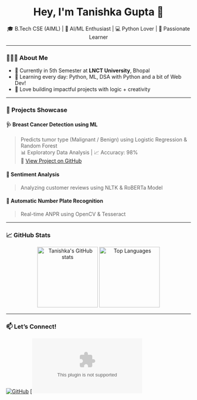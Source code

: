 <h1 align="center">Hey, I'm Tanishka Gupta 👋</h1>

<p align="center">
🎓 B.Tech CSE (AIML) | 🧠 AI/ML Enthusiast | 💻 Python Lover | 🌸 Passionate Learner  
</p>

---

### 👩🏻‍💻 About Me

- 🏫 Currently in 5th Semester at **LNCT University**, Bhopal
- 🌱 Learning every day: Python, ML, DSA with Python and a bit of Web Dev!
- 💖 Love building impactful projects with logic + creativity

---

### 🚀 Projects Showcase

#### 🩺 Breast Cancer Detection using ML
> Predicts tumor type (Malignant / Benign) using Logistic Regression & Random Forest  
📊 Exploratory Data Analysis | 📈 Accuracy: 98%  
🔗 [View Project on GitHub](https://github.com/tanishkagupta-7/Breast-Cancer-Detection-ML)

#### 🧠 Sentiment Analysis
> Analyzing customer reviews using NLTK & RoBERTa Model

#### 📸 Automatic Number Plate Recognition
> Real-time ANPR using OpenCV & Tesseract

---

### 📈 GitHub Stats

<p align="center">
  <img src="https://github-readme-stats.vercel.app/api?username=tanishkagupta-7&show_icons=true&theme=radical" alt="Tanishka's GitHub stats" height="165"/>
  <img src="https://github-readme-stats.vercel.app/api/top-langs/?username=tanishkagupta-7&layout=compact&theme=radical" alt="Top Languages" height="165"/>
</p>

---

### 📫 Let’s Connect!

[![GitHub](https://img.shields.io/badge/GitHub-100000?style=for-the-badge&logo=github&logoColor=white)](https://github.com/tanishkagupta-7)
[![Email](tanishkag888@gmail.com)
